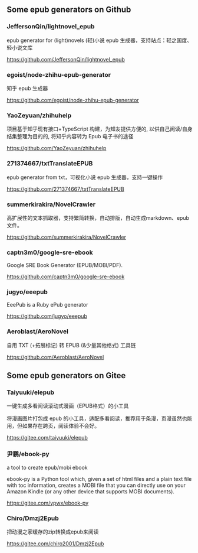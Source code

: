 ## Some epub generators on Github

### JeffersonQin/lightnovel_epub

epub generator for (light)novels (轻)小说 epub 生成器，支持站点：轻之国度、轻小说文库

https://github.com/JeffersonQin/lightnovel_epub

### egoist/node-zhihu-epub-generator

知乎 epub 生成器

https://github.com/egoist/node-zhihu-epub-generator

### YaoZeyuan/zhihuhelp

项目基于知乎现有接口+TypeScript 构建，为知友提供方便的, 以供自己阅读/自身结集整理为目的的, 将知乎内容转为 Epub 电子书的途径

https://github.com/YaoZeyuan/zhihuhelp

### 271374667/txtTranslateEPUB

epub generator from txt，可视化小说 epub 生成器，支持一键操作

https://github.com/271374667/txtTranslateEPUB

### summerkirakira/NovelCrawler

高扩展性的文本抓取器，支持繁简转换，自动排版，自动生成markdown、epub文件。

https://github.com/summerkirakira/NovelCrawler

### captn3m0/google-sre-ebook

Google SRE Book Generator (EPUB/MOBI/PDF).

https://github.com/captn3m0/google-sre-ebook

### jugyo/eeepub

EeePub is a Ruby ePub generator

https://github.com/jugyo/eeepub

###  Aeroblast/AeroNovel

自用 TXT (+拓展标记) 转 EPUB (&少量其他格式) 工具链

https://github.com/Aeroblast/AeroNovel

## Some epub generators on Gitee

### Taiyuuki/elepub

一键生成多看阅读滚动式漫画（EPUB格式）的小工具

将漫画图片打包成 epub 的小工具，适配多看阅读，推荐用于条漫，页漫虽然也能用，但如果存在跨页，阅读体验不会好。

https://gitee.com/taiyuuki/elepub

### 尹鹏/ebook-py

a tool to create epub/mobi ebook

ebook-py is a Python tool which, given a set of html files and a plain text file with toc information, creates a MOBI file that you can directly use on your Amazon Kindle (or any other device that supports MOBI documents).

https://gitee.com/ypwx/ebook-py

### Chiro/Dmzj2Epub

把动漫之家缓存的zip转换成epub来阅读

https://gitee.com/chiro2001/Dmzj2Epub
